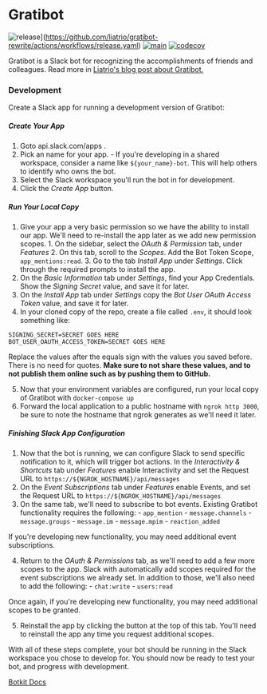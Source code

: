 # Gratibot

![release](https://github.com/liatrio/gratibot-rewrite/actions/workflows/release.yaml/badge.svg)](https://github.com/liatrio/gratibot-rewrite/actions/workflows/release.yaml) [![main](https://github.com/liatrio/gratibot-rewrite/actions/workflows/main.yaml/badge.svg)](https://github.com/liatrio/gratibot-rewrite/actions/workflows/main.yaml) [![codecov](https://codecov.io/gh/liatrio/gratibot-rewrite/branch/main/graph/badge.svg)](https://codecov.io/gh/liatrio/gratibot-rewrite)

Gratibot is a Slack bot for recognizing the accomplishments of friends and
colleagues. Read more in [Liatrio's blog post about Gratibot.](https://www.liatrio.com/blog/gratibot-chatbot)

### Development

Create a Slack app for running a development version of Gratibot:

##### Create Your App

1. Goto api.slack.com/apps .
2. Pick an name for your app. - If you're developing in a shared workspace, consider a name like `${your_name}-bot`.
   This will help others to identify who owns the bot.
3. Select the Slack workspace you'll run the bot in for development.
4. Click the _Create App_ button.

##### Run Your Local Copy

1. Give your app a very basic permission so we have the ability to install
   our app. We'll need to re-install the app later as we add new permission scopes. 1. On the sidebar, select the _OAuth & Permission_ tab, under _Features_ 2. On this tab, scroll to the _Scopes_. Add the Bot Token Scope, `app_mentions:read`. 3. Go to the tab _Install App_ under _Settings_. Click through the required
   prompts to install the app.
2. On the _Basic Information_ tab under _Settings_, find your App Credentials.
   Show the _Signing Secret_ value, and save it for later.
3. On the _Install App_ tab under _Settings_ copy the _Bot User OAuth Access Token_
   value, and save it for later.
4. In your cloned copy of the repo, create a file called `.env`, it should look
   something like:

```
SIGNING_SECRET=SECRET GOES HERE
BOT_USER_OAUTH_ACCESS_TOKEN=SECRET GOES HERE
```

Replace the values after the equals sign with the values you saved before.
There is no need for quotes. **Make sure to not share these values, and to not
publish them online such as by pushing them to GitHub.**

5. Now that your environment variables are configured, run your local copy
   of Gratibot with `docker-compose up`
6. Forward the local application to a public hostname with `ngrok http 3000`,
   be sure to note the hostname that ngrok generates as we'll need it later.

##### Finishing Slack App Configuration

1. Now that the bot is running, we can configure Slack to send specific
   notification to it, which will trigger bot actions. In the
   _Interactivity & Shortcuts_ tab under _Features_ enable Interactivity and set
   the Request URL to `https://${NGROK_HOSTNAME}/api/messages`
2. On the _Event Subscriptions_ tab under _Features_ enable Events, and set the
   Request URL to `https://${NGROK_HOSTNAME}/api/messages`
3. On the same tab, we'll need to subscribe to bot events. Existing Gratibot
   functionality requires the following: - `app_mention` - `message.channels` - `message.groups` - `message.im` - `message.mpim` - `reaction_added`

If you're developing new functionality, you may need additional event
subscriptions.

4. Return to the _OAuth & Permissions_ tab, as we'll need to add a few more
   scopes to the app. Slack with automatically add scopes required for the event
   subscriptions we already set. In addition to those, we'll also need to add the
   following: - `chat:write` - `users:read`

Once again, if you're developing new functionality, you may need additional
scopes to be granted.

5. Reinstall the app by clicking the button at the top of this tab. You'll need
   to reinstall the app any time you request additional scopes.

With all of these steps complete, your bot should be running in the Slack
workspace you chose to develop for. You should now be ready to test your bot,
and progress with development.

[Botkit Docs](https://botkit.ai/docs/v4)
